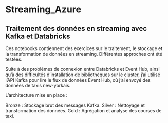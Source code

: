 # Streaming_Azure
## Traitement des données en streaming avec Kafka et Databricks


Ces notebooks contiennent des exercices sur le traitement, le stockage et la transformation de données en streaming. Différentes approches ont été testées.

Suite à des problèmes de connexion entre Databricks et Event Hub, ainsi qu’à des difficultés d’installation de bibliothèques sur le cluster, j’ai utilisé l’API Kafka pour lire le flux de données Event Hub, où j’ai envoyé des données de taxis new-yorkais.

L’architecture mise en place :

Bronze : Stockage brut des messages Kafka.
Silver : Nettoyage et transformation des données.
Gold : Agrégation et analyse des courses de taxi.
